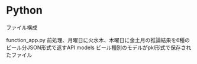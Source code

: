 # Python
ファイル構成

function_app.py 前処理、月曜日に火水木、木曜日に金土月の推論結果を6種のビール分JSON形式で返すAPI
models ビール種別のモデルがpkl形式で保存されたファイル
